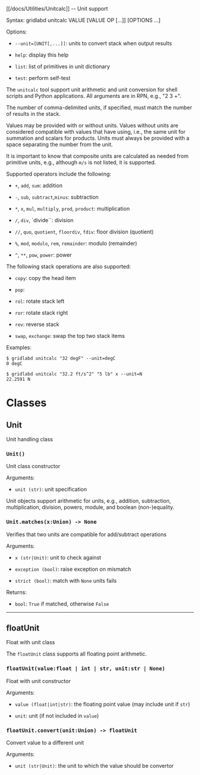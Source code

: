 [[/docs/Utilities/Unitcalc]] -- Unit support

Syntax: gridlabd unitcalc VALUE [VALUE OP [...]] [OPTIONS ...]

Options:

* `--unit=[UNIT[,...]]`: units to convert stack when output results

* `help`: display this help

* `list`: list of primitives in unit dictionary

* `test`: perform self-test

The `unitcalc` tool support unit arithmetic and unit conversion for shell
scripts and Python applications. All arguments are in RPN, e.g., "2 3 +". 

The number of comma-delimited units, if specified, must match the number of
results in the stack.

Values may be provided with or without units. Values without units are
considered compatible with values that have using, i.e., the same unit for
summation and scalars for products.  Units must always be provided with a
space separating the number from the unit.

It is important to know that composite units are calculated as needed from
primitive units, e.g., although `m/s` is not listed, it is supported.

Supported operators include the following:

* `+`, `add`, `sum`: addition

* `-`, `sub`, `subtract`,`minus`: subtraction

* `*`, `x`, `mul`, `multiply`, `prod`, `product`: multiplication

* `/`, `div`, `divide``: division

* `//`, `quo`, `quotient`, `floordiv`, `fdiv`: floor division (quotient)

* `%`, `mod`, `modulo`, `rem`, `remainder`: modulo (remainder)

* `^`, `**`, `pow`, `power`: power

The following stack operations are also supported:

* `copy`: copy the head item

* `pop`:

* `rol`: rotate stack left

* `ror`: rotate stack right

* `rev`: reverse stack

* `swap`, `exchange`: swap the top two stack items

Examples:

    $ gridlabd unitcalc "32 degF" --unit=degC
    0 degC

    $ gridlabd unitcalc "32.2 ft/s^2" "5 lb" x --unit=N
    22.2591 N




# Classes

## Unit

Unit handling class

### `Unit()`

Unit class constructor

Arguments:

* `unit (str)`: unit specification

Unit objects support arithmetic for units, e.g., addition, subtraction,
multiplication, division, powers, module, and boolean (non-)equality.


### `Unit.matches(x:Union) -> None`

Verifies that two units are compatible for add/subtract operations

Arguments:

* `x (str|Unit)`: unit to check against

* `exception (bool)`: raise exception on mismatch

* `strict (bool)`: match with `None` units fails

Returns:

* `bool`: `True` if matched, otherwise `False`


---

## floatUnit

Float with unit class

The `floatUnit` class supports all floating point arithmetic.


### `floatUnit(value:float | int | str, unit:str | None)`

Float with unit constructor

Arguments:

* `value (float|int|str)`: the floating point value (may include unit if `str`)

* `unit`: unit (if not included in `value`)


### `floatUnit.convert(unit:Union) -> floatUnit`

Convert value to a different unit

Arguments:

* `unit (str|Unit)`: the unit to which the value should be convertor

